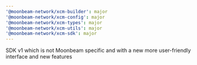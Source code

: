 ```yaml
---
'@moonbeam-network/xcm-builder': major
'@moonbeam-network/xcm-config': major
'@moonbeam-network/xcm-types': major
'@moonbeam-network/xcm-utils': major
'@moonbeam-network/xcm-sdk': major
---
```


SDK v1 which is not Moonbeam specific and with a new more user-friendly interface and new features
